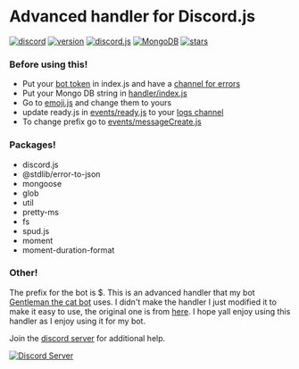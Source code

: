# Advanced handler for Discord.js 
[![discord](https://img.shields.io/badge/discord-join%20our%20server-5865F2.svg?style=flat-square&logo=discord)](https://discord.gg/j3YamACwPu)  [![version](https://img.shields.io/badge/version-1.0.4-brightgreen.svg?style=flat-square)](https://github.com/Shinpi-Tekita/advanced-handler/releases/tag/v1.0.4)  [![discord.js](https://img.shields.io/badge/discord.js-v13-CB3837.svg?style=flat-square&logo=npm)](https://www.npmjs.com/package/discord.js/v/13.12.0) [![MongoDB](https://img.shields.io/badge/MongoDB-brightgreen.svg?style=flat-square&logo=mongodb)](https://www.mongodb.com/home) [![stars](https://img.shields.io/github/stars/Shinpi-Tekita/advanced-handler?style=social)](https://github.com/Shinpi-Tekita/advanced-handler)

### Before using this! 

* Put your [bot token](https://github.com/Shinpi-Tekita/advanced-handler/blob/bda938cfb948287911951e235cb2563be8f67bb4/index.js#L121) in index.js and have a [channel for errors](https://github.com/Shinpi-Tekita/advanced-handler/blob/bda938cfb948287911951e235cb2563be8f67bb4/index.js#L12)
* Put your Mongo DB string in [handler/index.js](https://github.com/Shinpi-Tekita/advanced-handler/blob/a3a0461549f865440464dce3a38e6fa5cb99b0b6/handler/index.js#L48)
* Go to [emoji.js](https://github.com/Shinpi-Tekita/advanced-handler/blob/a3a0461549f865440464dce3a38e6fa5cb99b0b6/emojis.js#L4) and change them to yours
* update ready.js in [events/ready.js](https://github.com/Shinpi-Tekita/advanced-handler/blob/main/events/ready.js) to your [logs channel](https://github.com/Shinpi-Tekita/advanced-handler/blob/a3a0461549f865440464dce3a38e6fa5cb99b0b6/events/ready.js#L17)
* To change prefix go to [events/messageCreate.js](https://github.com/Shinpi-Tekita/advanced-handler/blob/a3a0461549f865440464dce3a38e6fa5cb99b0b6/events/messageCreate.js#L24)

### Packages! 
* discord.js
* @stdlib/error-to-json
* mongoose
* glob
* util
* pretty-ms
* fs
* spud.js
* moment
* moment-duration-format

### Other! 
The prefix for the bot is $. This is an advanced handler that my bot [Gentleman the cat bot](https://top.gg/bot/870413726711435297) uses. I didn't make the handler I just modified it to make it easy to use, the original one is from [here](https://github.com/reconlx/djs-base-handler). I hope yall enjoy using this handler as I enjoy using it for my bot.

Join the [discord server](https://discord.gg/j3YamACwPu) for additional help.

<p>
  <a href="https://discord.gg/j3YamACwPu" target="_blank"> 
    <img src="https://discord.com/api/guilds/760641617136320522/widget.png?style=banner2" alt="Discord Server">
  </a>
</p>
